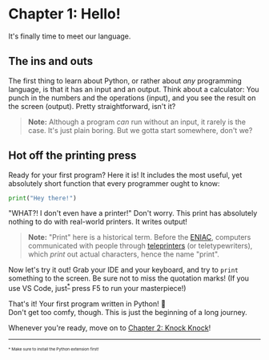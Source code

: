 # Chapter 1: Hello!

It's finally time to meet our language.

## The ins and outs

The first thing to learn about Python, or rather about *any* programming language, is
that it has an input and an output. Think about a calculator: You punch in the numbers and
the operations (input), and you see the result on the screen (output). Pretty straightforward,
isn't it?

> **Note:** Although a program *can* run without an input, it rarely is the case.
>           It's just plain boring. But we gotta start somewhere, don't we?

## Hot off the printing press

Ready for your first program? Here it is! It includes the most useful, yet absolutely
short function that every programmer ought to know:

```python
print("Hey there!")
```

"WHAT?! I don't even have a printer!" Don't worry. This print has absolutely nothing to do
with real-world printers. It writes output!

> **Note:** "Print" here is a historical term. Before the [ENIAC](https://en.wikipedia.org/wiki/ENIAC),
>           computers communicated with people through [teleprinters](https://en.wikipedia.org/wiki/Teleprinter)
>           (or teletypewriters), which *print* out actual characters, hence the name "print".

Now let's try it out! Grab your IDE and your keyboard, and try to `print` something to the screen.
Be sure not to miss the quotation marks! (If you use VS Code, just<sup>[*](#note)</sup>
press F5 to run your masterpiece!)

That's it! Your first program written in Python! :tada:  
Don't get too comfy, though. This is just the beginning of a long journey.

Whenever you're ready, move on to [Chapter 2: Knock Knock](./02-knock-knock.md)!

<hr>
<p style="font-size: 8px"><a name="note">*</a> Make sure to install the Python extension first!</p>

<!--
## Math Wars

```python
print(2 + 2 * 4)
```

Try to guess the output of this `print`. Yes, Python knows about [operator precedence](https://en.wikipedia.org/wiki/Order_of_operations).
The answer is `10`. Pretty straight forward, isn't it? Just a multiplication, then an addition.

No quotes? Exactly. In most programming languages, including Python, letters specify instructions. If you were to write
`print(whatever)`, then python would search for something called `whatever`. Because "whatever" is not defined, Python
has to "raise" an error. (We'll talk about errors later in the corresponding chapter.) To tell Python that our text
should be left alone, we wrap it in quotation marks (to show that they should be taken *literally*).

> TODO: Link chapter(s)!

## But how does a point float?

Let's see if we have fractions:

```python
print(1 / 2)
```

You got `0.5`, right? Exactly! Python knows fractions! :tada:  
:warning: But.. before we party... uh... how should I put this... Try the following:

```python
print(0.3 * 3)
```

The result should be `0.9`, right? Sadly, no. Not exactly. This is the result of *floating-point math*.
Your PC's processor is unable to represent `0.3 * 3` exactly in binary. It becomes an endless fraction
(3 * 0.01001100110...). Think about it like `1/3` in decimal (0.3333...). It never reaches the exact value,
thus it cannot be converted exactly. Read more [here](https://docs.python.org/3/tutorial/floatingpoint.html).
-->
